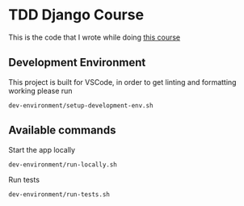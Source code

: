 # TDD Django Course

This is the code that I wrote while doing [this course](https://realpython.com/test-driven-development-of-a-django-restful-api)

## Development Environment

This project is built for VSCode, in order to get linting and formatting working please run
```
dev-environment/setup-development-env.sh
```

## Available commands

Start the app locally
```
dev-environment/run-locally.sh
```

Run tests
```
dev-environment/run-tests.sh
```